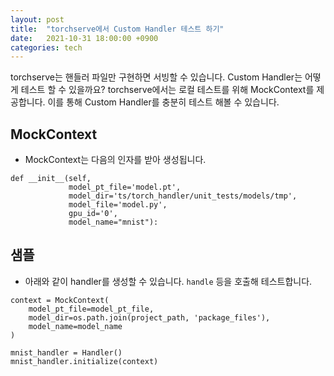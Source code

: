 ```yaml
---
layout: post
title:  "torchserve에서 Custom Handler 테스트 하기"
date:   2021-10-31 18:00:00 +0900
categories: tech
---
```

torchserve는 핸들러 파일만 구현하면 서빙할 수 있습니다. Custom Handler는 어떻게 테스트 할 수 있을까요? torchserve에서는 로컬 테스트를 위해 MockContext를 제공합니다. 이를 통해 Custom Handler를 충분히 테스트 해볼 수 있습니다.

## MockContext
* MockContext는 다음의 인자를 받아 생성됩니다.
```
def __init__(self,
             model_pt_file='model.pt',
             model_dir='ts/torch_handler/unit_tests/models/tmp',
             model_file='model.py',
             gpu_id='0',
             model_name="mnist"):
```

## 샘플
* 아래와 같이 handler를 생성할 수 있습니다. `handle` 등을 호출해 테스트합니다.
```
context = MockContext(
    model_pt_file=model_pt_file,
    model_dir=os.path.join(project_path, 'package_files'),
    model_name=model_name
)

mnist_handler = Handler()
mnist_handler.initialize(context)
```
